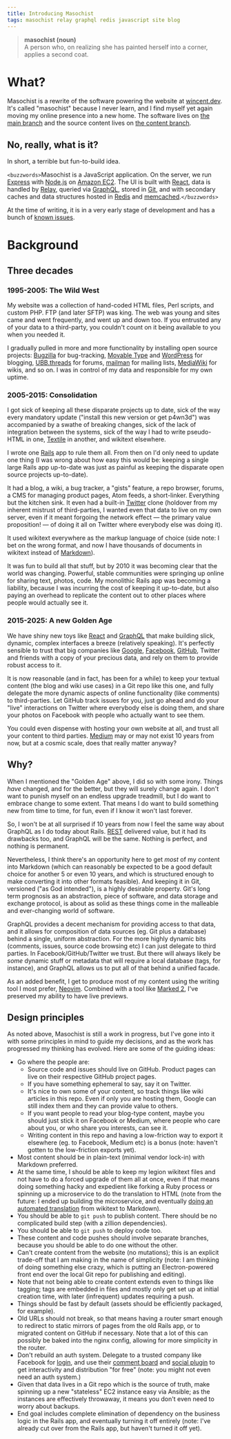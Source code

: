 ```yaml
---
title: Introducing Masochist
tags: masochist relay graphql redis javascript site blog
---
```


> **masochist (noun)**<br> A person who, on realizing she has painted herself into a corner, applies a second coat.

# What?

Masochist is a rewrite of the software powering the website at [wincent.dev]. It's called "masochist" because I never learn, and I find myself yet again moving my online presence into a new home. The software lives on [the main branch](https://github.com/wincent/masochist/tree/main) and the source content lives on [the content branch](https://github.com/wincent/masochist/tree/content).

## No, really, what is it?

In short, a terrible but fun-to-build idea.

`<buzzwords>`Masochist is a JavaScript application. On the server, we run [Express] with [Node.js] on [Amazon EC2](/wiki/EC2). The UI is built with [React], data is handled by [Relay], queried via [GraphQL], stored in [Git], and with secondary caches and data structures hosted in [Redis] and [memcached].`</buzzwords>`

At the time of writing, it is in a very early stage of development and has a bunch of [known issues](https://github.com/wincent/masochist/issues).

# Background

## Three decades

### 1995-2005: The Wild West

My website was a collection of hand-coded HTML files, Perl scripts, and custom PHP. FTP (and later SFTP) was king. The web was young and sites came and went frequently, and went up and down too. If you entrusted any of your data to a third-party, you couldn't count on it being available to you when you needed it.

I gradually pulled in more and more functionality by installing open source projects: [Bugzilla] for bug-tracking, [Movable Type] and [WordPress] for blogging, [UBB.threads] for forums, [mailman] for mailing lists, [MediaWiki] for wikis, and so on. I was in control of my data and responsible for my own uptime.

### 2005-2015: Consolidation

I got sick of keeping all these disparate projects up to date, sick of the way every mandatory update ("install this new version or get p4wn3d") was accompanied by a swathe of breaking changes, sick of the lack of integration between the systems, sick of the way I had to write pseudo-HTML in one, [Textile] in another, and wikitext elsewhere.

I wrote one [Rails] app to rule them all. From then on I'd only need to update one thing (I was wrong about how easy this would be: keeping a single large Rails app up-to-date was just as painful as keeping the disparate open source projects up-to-date).

It had a blog, a wiki, a bug tracker, a "gists" feature, a repo browser, forums, a CMS for managing product pages, Atom feeds, a short-linker. Everything but the kitchen sink. It even had a built-in [Twitter] clone (holdover from my inherent mistrust of third-parties, I wanted even that data to live on my own server, even if it meant forgoing the network effect &mdash; the primary value proposition! &mdash; of doing it all on Twitter where everybody else was doing it).

It used wikitext everywhere as the markup language of choice (side note: I bet on the wrong format, and now I have thousands of documents in wikitext instead of [Markdown]).

It was fun to build all that stuff, but by 2010 it was becoming clear that the world was changing. Powerful, stable communities were springing up online for sharing text, photos, code. My monolithic Rails app was becoming a liability, because I was incurring the cost of keeping it up-to-date, but also paying an overhead to replicate the content out to other places where people would actually see it.

### 2015-2025: A new Golden Age

We have shiny new toys like [React] and [GraphQL] that make building slick, dynamic, complex interfaces a breeze (relatively speaking). It's perfectly sensible to trust that big companies like [Google], [Facebook], [GitHub], Twitter and friends with a copy of your precious data, and rely on them to provide robust access to it.

It is now reasonable (and in fact, has been for a while) to keep your textual content (the blog and wiki use cases) in a Git repo like this one, and fully delegate the more dynamic aspects of online functionality (like comments) to third-parties. Let GitHub track issues for you, just go ahead and do your "live" interactions on Twitter where everybody else is doing them, and share your photos on Facebook with people who actually want to see them.

You could even dispense with hosting your own website at all, and trust all your content to third parties. [Medium] may or may not exist 10 years from now, but at a cosmic scale, does that really matter anyway?

## Why?

When I mentioned the "Golden Age" above, I did so with some irony. Things _have_ changed, and for the better, but they will surely change again. I don't want to punish myself on an endless upgrade treadmill, but I do want to embrace change to some extent. That means I do want to build something new from time to time, for fun, even if I know it won't last forever.

So, I won't be at all surprised if 10 years from now I feel the same way about GraphQL as I do today about Rails. [REST] delivered value, but it had its drawbacks too, and GraphQL will be the same. Nothing is perfect, and nothing is permanent.

Nevertheless, I think there's an opportunity here to get _most_ of my content into Markdown (which can reasonably be expected to be a good default choice for another 5 or even 10 years, and which is structured enough to make converting it into other formats feasible). And keeping it in Git, versioned ("as God intended"), is a highly desirable property. Git's long term prognosis as an abstraction, piece of software, and data storage and exchange protocol, is about as solid as these things come in the malleable and ever-changing world of software.

GraphQL provides a decent mechanism for providing access to that data, and it allows for composition of data sources (eg. Git plus a database) behind a single, uniform abstraction. For the more highly dynamic bits (comments, issues, source code browsing etc) I can just delegate to third parties. In Facebook/GitHub/Twitter we trust. But there will always likely be _some_ dynamic stuff or metadata that will require a local database (tags, for instance), and GraphQL allows us to put all of that behind a unified facade.

As an added benefit, I get to produce most of my content using the writing tool I most prefer, [Neovim]. Combined with a tool like [Marked 2], I've preserved my ability to have live previews.

## Design principles

As noted above, Masochist is still a work in progress, but I've gone into it with some principles in mind to guide my decisions, and as the work has progressed my thinking has evolved. Here are some of the guiding ideas:

-   Go where the people are:
    -   Source code and issues should live on GitHub. Product pages can live on their respective GitHub project pages.
    -   If you have something ephemeral to say, say it on Twitter.
    -   It's nice to own some of your content, so track things like wiki articles in this repo. Even if only you are hosting them, Google can still index them and they can provide value to others.
    -   If you want people to read your blog-type content, maybe you should just stick it on Facebook or Medium, where people who care about you, or who share you interests, can see it.
    -   Writing content in this repo and having a low-friction way to export it elsewhere (eg. to Facebook, Medium etc) is a bonus (note: haven't gotten to the low-friction exports yet).
-   Most content should be in plain-text (minimal vendor lock-in) with Markdown preferred.
-   At the same time, I should be able to keep my legion wikitext files and not have to do a forced upgrade of them all at once, even if that means doing something hacky and expedient like forking a Ruby process or spinning up a microservice to do the translation to HTML (note from the future: I ended up building the microservice, and eventually [doing an automated translation](https://wincent.dev/blog/filter-branch) from wikitext to Markdown).
-   You should be able to `git push` to publish content. There should be no complicated build step (with a zillion dependencies).
-   You should be able to `git push` to deploy code too.
-   These content and code pushes should involve separate branches, because you should be able to do one without the other.
-   Can't create content from the website (no mutations); this is an explicit trade-off that I am making in the name of simplicity (note: I am thinking of doing something else crazy, which is putting an Electron-powered front end over the local Git repo for publishing and editing).
-   Note that not being able to create content extends even to things like tagging; tags are embedded in files and mostly only get set up at initial creation time, with later (infrequent) updates requiring a push.
-   Things should be fast by default (assets should be efficiently packaged, for example).
-   Old URLs should not break, so that means having a router smart enough to redirect to static mirrors of pages from the old Rails app, or to migrated content on GitHub if necessary. Note that a lot of this can possibly be baked into the nginx config, allowing for more simplicity in the router.
-   Don't rebuild an auth system. Delegate to a trusted company like Facebook for [login](https://developers.facebook.com/docs/facebook-login/web), and use their [comment board](https://developers.facebook.com/docs/plugins/comments) and [social plugin](https://developers.facebook.com/docs/plugins/like-button) to get interactivity and distribution "for free" (note: you might not even need an auth system.)
-   Given that data lives in a Git repo which is the source of truth, make spinning up a new "stateless" EC2 instance easy via Ansible; as the instances are effectively throwaway, it means you don't even need to worry about backups.
-   End goal includes complete elimination of dependency on the business logic in the Rails app, and eventually turning it off entirely (note: I've already cut over from the Rails app, but haven't turned it off yet).

[ansible]: http://www.ansible.com/
[bugzilla]: https://www.bugzilla.org
[express]: http://expressjs.com/
[facebook]: https://www.facebook.com/
[git]: /wiki/Git
[github]: https://github.com/
[google]: https://www.google.com/
[graphql]: http://graphql.org/
[markdown]: https://en.wikipedia.org/wiki/Markdown
[marked 2]: http://marked2app.com/
[mediawiki]: https://www.mediawiki.org/wiki/MediaWiki
[medium]: https://medium.com/
[movable type]: https://en.wikipedia.org/wiki/Movable_Type
[node.js]: https://nodejs.org/
[rest]: https://en.wikipedia.org/wiki/Representational_state_transfer
[rails]: http://rubyonrails.org/
[react]: http://facebook.github.io/react/
[relay]: http://facebook.github.io/relay/
[redis]: http://redis.io/
[textile]: https://en.wikipedia.org/wiki/Textile_(markup_language)
[twitter]: https://twitter.com/
[ubb.threads]: https://en.wikipedia.org/wiki/UBB.threads
[neovim]: https://github.com/neovim/neovim
[wordpress]: https://wordpress.org/
[mailman]: http://www.gnu.org/software/mailman/
[memcached]: http://memcached.org/
[wincent.dev]: https://wincent.dev
